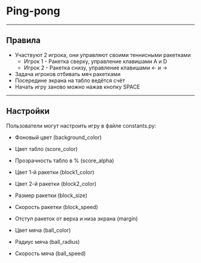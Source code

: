 # Ping-pong
____
## Правила
- Участвуют 2 игрока, они управляют своими теннисными ракетками
    - Игрок 1 - Ракетка сверху, управление клавишами A и D
    - Игрок 2 - Ракетка снизу, управление клавишами <- и ->
- Задача игроков отбивать мяч ракетками
- Посередине экрана на табло ведётся счёт
- Начать игру заново можно нажав кнопку SPACE
____
## Настройки
Пользователи могут настроить игру в файле constants.py:
- Фоновый цвет (background_color)

- Цвет табло (score_color)
- Прозрачность табло в % (score_alpha)

- Цвет 1-й ракетки (block1_color)
- Цвет 2-й ракетки (block2_color)
- Размер ракетки (block_size)
- Скорость ракетки (block_speed)
- Отступ ракеток от верха и низа экрана (margin)

- Цвет мяча (ball_color)
- Радиус мяча (ball_radius)
- Скорость мяча (ball_speed)
